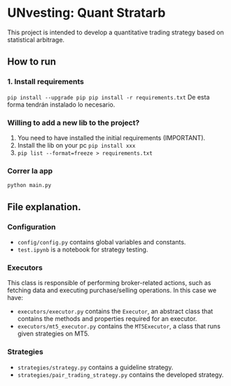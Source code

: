 # UNvesting: Quant Stratarb
This project is intended to develop a quantitative trading strategy based on statistical arbitrage.

## How to run
### 1. Install requirements
`pip install --upgrade pip
pip install -r requirements.txt`
De esta forma tendrán instalado lo necesario.

### Willing to add a new lib to the project?
1. You need to have installed the initial requirements (IMPORTANT).
2. Install the lib on your pc `pip install xxx`
3. `pip list --format=freeze > requirements.txt`

### Correr la app
`python main.py`

## File explanation.
### Configuration
- `config/config.py` contains global variables and constants.
- `test.ipynb` is a notebook for strategy testing.
### Executors
This class is responsible of performing broker-related actions, such as fetching data and executing purchase/selling operations. In this case we have:
- `executors/executor.py` contains the `Executor`, an abstract class that contains the methods and properties required for an executor.
- `executors/mt5_executor.py` contains the `MT5Executor`, a class that runs given strategies on MT5.
### Strategies
- `strategies/strategy.py` contains a guideline strategy.
- `strategies/pair_trading_strategy.py` contains the developed strategy.